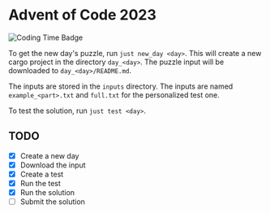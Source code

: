 # Advent of Code 2023

<img alt="Coding Time Badge" src="https://wakapi.dev/api/badge/flyinpancake/interval:all_time/project:aoc23">

To get the new day's puzzle, run `just new_day <day>`. This will create a new
cargo project in the directory `day_<day>`. The puzzle input will be downloaded
to `day_<day>/README.md`.

The inputs are stored in the `inputs` directory. The inputs are named
`example_<part>.txt` and `full.txt` for the personalized test one.

To test the solution, run `just test <day>`.

## TODO

- [x] Create a new day
- [x] Download the input
- [x] Create a test
- [x] Run the test
- [x] Run the solution
- [ ] Submit the solution
